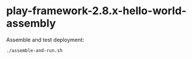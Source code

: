 # play-framework-2.8.x-hello-world-assembly

Assemble and test deployment:

```
./assemble-and-run.sh
```